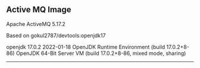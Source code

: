 ## Active MQ Image
Apache ActiveMQ 5.17.2

Based on gokul2787/devtools:openjdk17

openjdk 17.0.2 2022-01-18
OpenJDK Runtime Environment (build 17.0.2+8-86)
OpenJDK 64-Bit Server VM (build 17.0.2+8-86, mixed mode, sharing)

<hr />
